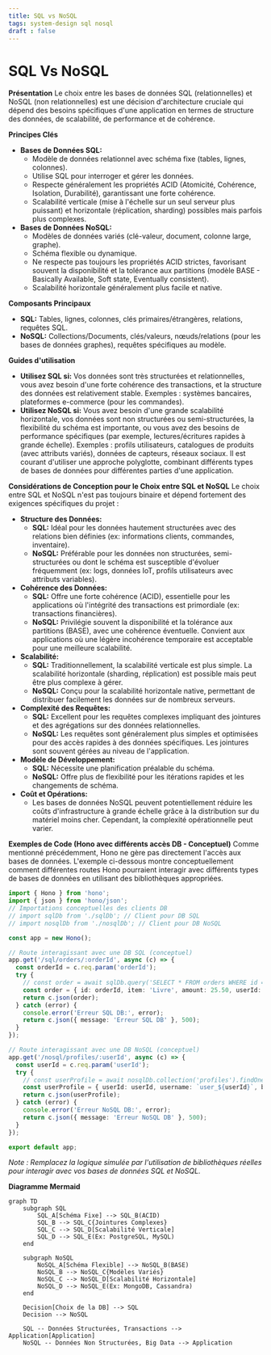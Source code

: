 ```yaml
---
title: SQL vs NoSQL
tags: system-design sql nosql
draft : false
---
```


# SQL Vs NoSQL

**Présentation**
Le choix entre les bases de données SQL (relationnelles) et NoSQL (non relationnelles) est une décision d'architecture cruciale qui dépend des besoins spécifiques d'une application en termes de structure des données, de scalabilité, de performance et de cohérence.

**Principes Clés**
- **Bases de Données SQL:**
    - Modèle de données relationnel avec schéma fixe (tables, lignes, colonnes).
    - Utilise SQL pour interroger et gérer les données.
    - Respecte généralement les propriétés ACID (Atomicité, Cohérence, Isolation, Durabilité), garantissant une forte cohérence.
    - Scalabilité verticale (mise à l'échelle sur un seul serveur plus puissant) et horizontale (réplication, sharding) possibles mais parfois plus complexes.
- **Bases de Données NoSQL:**
    - Modèles de données variés (clé-valeur, document, colonne large, graphe).
    - Schéma flexible ou dynamique.
    - Ne respecte pas toujours les propriétés ACID strictes, favorisant souvent la disponibilité et la tolérance aux partitions (modèle BASE - Basically Available, Soft state, Eventually consistent).
    - Scalabilité horizontale généralement plus facile et native.

**Composants Principaux**
- **SQL:** Tables, lignes, colonnes, clés primaires/étrangères, relations, requêtes SQL.
- **NoSQL:** Collections/Documents, clés/valeurs, nœuds/relations (pour les bases de données graphes), requêtes spécifiques au modèle.

**Guides d'utilisation**
- **Utilisez SQL si:** Vos données sont très structurées et relationnelles, vous avez besoin d'une forte cohérence des transactions, et la structure des données est relativement stable. Exemples : systèmes bancaires, plateformes e-commerce (pour les commandes).
- **Utilisez NoSQL si:** Vous avez besoin d'une grande scalabilité horizontale, vos données sont non structurées ou semi-structurées, la flexibilité du schéma est importante, ou vous avez des besoins de performance spécifiques (par exemple, lectures/écritures rapides à grande échelle). Exemples : profils utilisateurs, catalogues de produits (avec attributs variés), données de capteurs, réseaux sociaux.
Il est courant d'utiliser une approche polyglotte, combinant différents types de bases de données pour différentes parties d'une application.

**Considérations de Conception pour le Choix entre SQL et NoSQL**
Le choix entre SQL et NoSQL n'est pas toujours binaire et dépend fortement des exigences spécifiques du projet :
- **Structure des Données:**
    - **SQL:** Idéal pour les données hautement structurées avec des relations bien définies (ex: informations clients, commandes, inventaire).
    - **NoSQL:** Préférable pour les données non structurées, semi-structurées ou dont le schéma est susceptible d'évoluer fréquemment (ex: logs, données IoT, profils utilisateurs avec attributs variables).
- **Cohérence des Données:**
    - **SQL:** Offre une forte cohérence (ACID), essentielle pour les applications où l'intégrité des transactions est primordiale (ex: transactions financières).
    - **NoSQL:** Privilégie souvent la disponibilité et la tolérance aux partitions (BASE), avec une cohérence éventuelle. Convient aux applications où une légère incohérence temporaire est acceptable pour une meilleure scalabilité.
- **Scalabilité:**
    - **SQL:** Traditionnellement, la scalabilité verticale est plus simple. La scalabilité horizontale (sharding, réplication) est possible mais peut être plus complexe à gérer.
    - **NoSQL:** Conçu pour la scalabilité horizontale native, permettant de distribuer facilement les données sur de nombreux serveurs.
- **Complexité des Requêtes:**
    - **SQL:** Excellent pour les requêtes complexes impliquant des jointures et des agrégations sur des données relationnelles.
    - **NoSQL:** Les requêtes sont généralement plus simples et optimisées pour des accès rapides à des données spécifiques. Les jointures sont souvent gérées au niveau de l'application.
- **Modèle de Développement:**
    - **SQL:** Nécessite une planification préalable du schéma.
    - **NoSQL:** Offre plus de flexibilité pour les itérations rapides et les changements de schéma.
- **Coût et Opérations:**
    - Les bases de données NoSQL peuvent potentiellement réduire les coûts d'infrastructure à grande échelle grâce à la distribution sur du matériel moins cher. Cependant, la complexité opérationnelle peut varier.

**Exemples de Code (Hono avec différents accès DB - Conceptuel)**
Comme mentionné précédemment, Hono ne gère pas directement l'accès aux bases de données. L'exemple ci-dessous montre conceptuellement comment différentes routes Hono pourraient interagir avec différents types de bases de données en utilisant des bibliothèques appropriées.

```typescript
import { Hono } from 'hono';
import { json } from 'hono/json';
// Importations conceptuelles des clients DB
// import sqlDb from './sqlDb'; // Client pour DB SQL
// import nosqlDb from './nosqlDb'; // Client pour DB NoSQL

const app = new Hono();

// Route interagissant avec une DB SQL (conceptuel)
app.get('/sql/orders/:orderId', async (c) => {
  const orderId = c.req.param('orderId');
  try {
    // const order = await sqlDb.query('SELECT * FROM orders WHERE id = ?', [orderId]);
    const order = { id: orderId, item: 'Livre', amount: 25.50, userId: 123 }; // Simulation
    return c.json(order);
  } catch (error) {
    console.error('Erreur SQL DB:', error);
    return c.json({ message: 'Erreur SQL DB' }, 500);
  }
});

// Route interagissant avec une DB NoSQL (conceptuel)
app.get('/nosql/profiles/:userId', async (c) => {
  const userId = c.req.param('userId');
  try {
    // const userProfile = await nosqlDb.collection('profiles').findOne({ userId: userId });
    const userProfile = { userId: userId, username: `user_${userId}`, bio: 'Développeur' }; // Simulation
    return c.json(userProfile);
  } catch (error) {
    console.error('Erreur NoSQL DB:', error);
    return c.json({ message: 'Erreur NoSQL DB' }, 500);
  }
});

export default app;
```

*Note : Remplacez la logique simulée par l'utilisation de bibliothèques réelles pour interagir avec vos bases de données SQL et NoSQL.*

**Diagramme Mermaid**

```mermaid
graph TD
    subgraph SQL
        SQL_A[Schéma Fixe] --> SQL_B(ACID)
        SQL_B --> SQL_C{Jointures Complexes}
        SQL_C --> SQL_D[Scalabilité Verticale]
        SQL_D --> SQL_E(Ex: PostgreSQL, MySQL)
    end

    subgraph NoSQL
        NoSQL_A[Schéma Flexible] --> NoSQL_B(BASE)
        NoSQL_B --> NoSQL_C{Modèles Variés}
        NoSQL_C --> NoSQL_D[Scalabilité Horizontale]
        NoSQL_D --> NoSQL_E(Ex: MongoDB, Cassandra)
    end

    Decision[Choix de la DB] --> SQL
    Decision --> NoSQL

    SQL -- Données Structurées, Transactions --> Application[Application]
    NoSQL -- Données Non Structurées, Big Data --> Application
```
